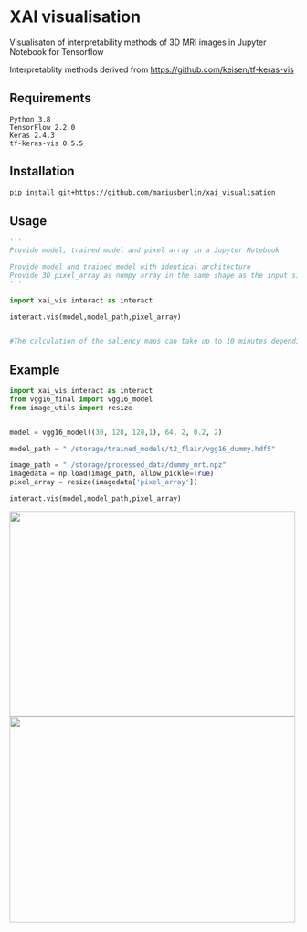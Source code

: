 

# XAI visualisation

Visualisaton of interpretability methods of 3D MRI images in Jupyter Notebook for Tensorflow

Interpretablity methods derived from https://github.com/keisen/tf-keras-vis


## Requirements

```
Python 3.8
TensorFlow 2.2.0
Keras 2.4.3
tf-keras-vis 0.5.5
```

## Installation


```bash
pip install git+https://github.com/mariusberlin/xai_visualisation
```

## Usage

```python
'''
Provide model, trained model and pixel array in a Jupyter Notebook

Provide model and trained model with identical architecture
Provide 3D pixel_array as numpy array in the same shape as the input size of the 3D model. Pixel_array dimensions: (depth, length, width) or (1,depth, length, width,1); depth = dimension of interactive slider
'''

import xai_vis.interact as interact

interact.vis(model,model_path,pixel_array)


#The calculation of the saliency maps can take up to 10 minutes depending on your GPU.


```

## Example
```python
import xai_vis.interact as interact
from vgg16_final import vgg16_model
from image_utils import resize


model = vgg16_model((30, 128, 128,1), 64, 2, 0.2, 2)

model_path = "./storage/trained_models/t2_flair/vgg16_dummy.hdf5"

image_path = "./storage/processed_data/dummy_mrt.npz"
imagedata = np.load(image_path, allow_pickle=True)
pixel_array = resize(imagedata['pixel_array'])

interact.vis(model,model_path,pixel_array)
```

<img src="https://user-images.githubusercontent.com/51263484/112940011-cbe05f80-912c-11eb-97bd-7e776e645b65.png" width="500" height="360"> 
<img src="https://user-images.githubusercontent.com/51263484/112939970-b4a17200-912c-11eb-9c5b-ac51e0dfef12.png" width="500" height="360"> 















